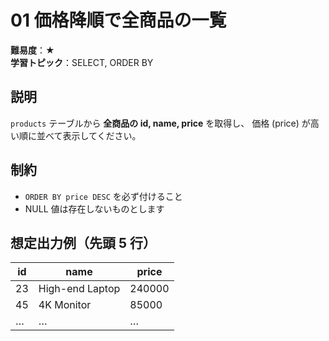 # 01 価格降順で全商品の一覧

**難易度**：★  
**学習トピック**：SELECT, ORDER BY

## 説明
`products` テーブルから **全商品の id, name, price** を取得し、
価格 (price) が高い順に並べて表示してください。

## 制約
* `ORDER BY price DESC` を必ず付けること
* NULL 値は存在しないものとします

## 想定出力例（先頭 5 行）

| id | name            | price |
|----|-----------------|-------|
| 23 | High-end Laptop | 240000 |
| 45 | 4K Monitor      |  85000 |
| …  | …              |   …   |
